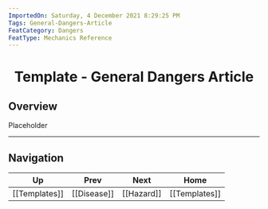 ```yaml
---
ImportedOn: Saturday, 4 December 2021 8:29:25 PM
Tags: General-Dangers-Article
FeatCategory: Dangers
FeatType: Mechanics Reference
---
```

# <center>Template - General Dangers Article</center>

## Overview

Placeholder


---
## Navigation
| Up | Prev | Next | Home |
|----|------|------|------|
| [[Templates]] | [[Disease]] | [[Hazard]] | [[Templates]] |
